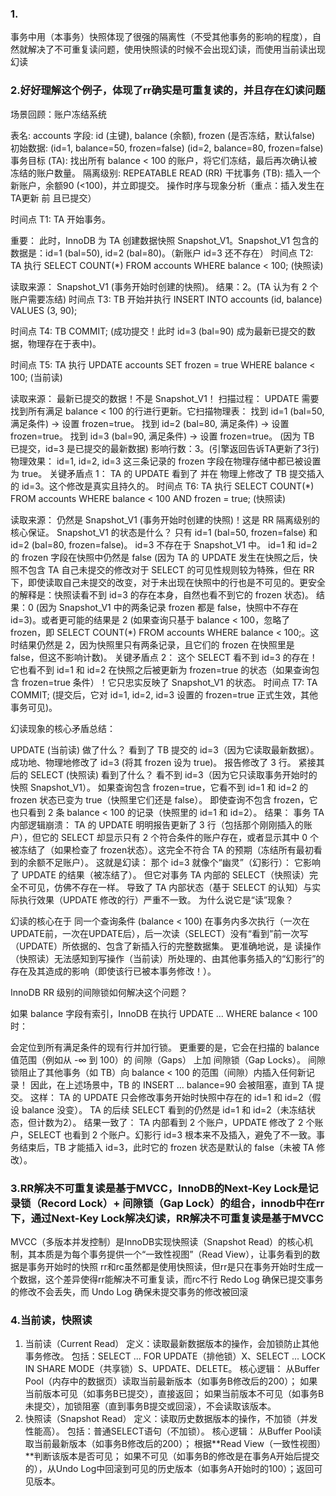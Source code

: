 ### 1.
事务中用（本事务）快照体现了很强的隔离性（不受其他事务的影响的程度），自然就解决了不可重复读问题，使用快照读的时候不会出现幻读，而使用当前读出现幻读

### 2.好好理解这个例子，体现了rr确实是可重复读的，并且存在幻读问题
场景回顾：账户冻结系统

表名: accounts
字段: id (主键), balance (余额), frozen (是否冻结，默认false)
初始数据:
(id=1, balance=50, frozen=false)
(id=2, balance=80, frozen=false)
事务目标 (TA): 找出所有 balance < 100 的账户，将它们冻结，最后再次确认被冻结的账户数量。
隔离级别: REPEATABLE READ (RR)
干扰事务 (TB): 插入一个新账户，余额90 (<100)，并立即提交。
操作时序与现象分析（重点：插入发生在TA更新 前 且已提交）

时间点 T1: TA 开始事务。

重要： 此时，InnoDB 为 TA 创建数据快照 Snapshot_V1。Snapshot_V1 包含的数据是：id=1 (bal=50), id=2 (bal=80)。（新账户 id=3 还不存在）
时间点 T2: TA 执行 SELECT COUNT(*) FROM accounts WHERE balance < 100; (快照读)

读取来源： Snapshot_V1 (事务开始时创建的快照)。
结果：2。(TA 认为有 2 个账户需要冻结)
时间点 T3: TB 开始并执行 INSERT INTO accounts (id, balance) VALUES (3, 90);

时间点 T4: TB COMMIT; (成功提交！此时 id=3 (bal=90) 成为最新已提交的数据，物理存在于表中)。

时间点 T5: TA 执行 UPDATE accounts SET frozen = true WHERE balance < 100; (当前读)

读取来源： 最新已提交的数据！不是 Snapshot_V1！
扫描过程： UPDATE 需要找到所有满足 balance < 100 的行进行更新。它扫描物理表：
找到 id=1 (bal=50, 满足条件) -> 设置 frozen=true。
找到 id=2 (bal=80, 满足条件) -> 设置 frozen=true。
找到 id=3 (bal=90, 满足条件) -> 设置 frozen=true。 (因为 TB 已提交，id=3 是已提交的最新数据)
影响行数：3。(引擎返回告诉TA更新了3行)
物理效果： id=1, id=2, id=3 这三条记录的 frozen 字段在物理存储中都已被设置为 true。
关键矛盾点 1： TA 的 UPDATE 看到了 并在 物理上修改了 TB 提交插入的 id=3。这个修改是真实且持久的。
时间点 T6: TA 执行 SELECT COUNT(*) FROM accounts WHERE balance < 100 AND frozen = true; (快照读)

读取来源： 仍然是 Snapshot_V1 (事务开始时创建的快照)！这是 RR 隔离级别的核心保证。
Snapshot_V1 的状态是什么？
只有 id=1 (bal=50, frozen=false) 和 id=2 (bal=80, frozen=false)。
id=3 不存在于 Snapshot_V1 中。
id=1 和 id=2 的 frozen 字段在快照中仍然是 false (因为 TA 的 UPDATE 发生在快照之后，快照不包含 TA 自己未提交的修改对于 SELECT 的可见性规则较为特殊，但在 RR 下，即使读取自己未提交的改变，对于未出现在快照中的行也是不可见的。更安全的解释是：快照读看不到 id=3 的存在本身，自然也看不到它的 frozen 状态)。
结果：0 (因为 Snapshot_V1 中的两条记录 frozen 都是 false，快照中不存在 id=3)。或者更可能的结果是 2 (如果查询只基于 balance < 100，忽略了 frozen，即 SELECT COUNT(*) FROM accounts WHERE balance < 100;。这时结果仍然是 2，因为快照里只有两条记录，且它们的 frozen 在快照里是 false，但这不影响计数)。
关键矛盾点 2： 这个 SELECT 看不到 id=3 的存在！它也看不到 id=1 和 id=2 在快照之后被更新为 frozen=true 的状态（如果查询包含 frozen=true 条件）！它只忠实反映了 Snapshot_V1 的状态。
时间点 T7: TA COMMIT; (提交后，它对 id=1, id=2, id=3 设置的 frozen=true 正式生效，其他事务可见)。

幻读现象的核心矛盾总结：

UPDATE (当前读) 做了什么？
看到了 TB 提交的 id=3（因为它读取最新数据）。
成功地、物理地修改了 id=3 (将其 frozen 设为 true)。
报告修改了 3 行。
紧接其后的 SELECT (快照读) 看到了什么？
看不到 id=3（因为它只读取事务开始时的快照 Snapshot_V1）。
如果查询包含 frozen=true，它看不到 id=1 和 id=2 的 frozen 状态已变为 true（快照里它们还是 false）。
即使查询不包含 frozen，它也只看到 2 条 balance < 100 的记录（快照里的 id=1 和 id=2）。
结果：
事务 TA 内部逻辑崩溃： TA 的 UPDATE 明明报告更新了 3 行（包括那个刚刚插入的账户），但它的 SELECT 却显示只有 2 个符合条件的账户存在，或者显示其中 0 个被冻结了（如果检查了 frozen状态）。这完全不符合 TA 的预期（冻结所有最初看到的余额不足账户）。
这就是幻读： 那个 id=3 就像个“幽灵”（幻影行）：
它影响了 UPDATE 的结果（被冻结了）。
但它对事务 TA 内部的 SELECT（快照读）完全不可见，仿佛不存在一样。
导致了 TA 内部状态（基于 SELECT 的认知）与实际执行效果（UPDATE 修改的行）严重不一致。
为什么说它是“读”现象？

幻读的核心在于 同一个查询条件 (balance < 100) 在事务内多次执行（一次在UPDATE前，一次在UPDATE后），后一次读（SELECT）没有“看到”前一次写（UPDATE）所依据的、包含了新插入行的完整数据集。 更准确地说，是 读操作（快照读）无法感知到写操作（当前读）所处理的、由其他事务插入的“幻影行”的存在及其造成的影响（即使该行已被本事务修改！）。

InnoDB RR 级别的间隙锁如何解决这个问题？

如果 balance 字段有索引，InnoDB 在执行 UPDATE ... WHERE balance < 100 时：

会定位到所有满足条件的现有行并加行锁。
更重要的是，它会在扫描的 balance 值范围（例如从 -∞ 到 100）的 间隙（Gaps） 上加 间隙锁（Gap Locks）。
间隙锁阻止了其他事务（如 TB）向 balance < 100 的范围（间隙）内插入任何新记录！
因此，在上述场景中，TB 的 INSERT ... balance=90 会被阻塞，直到 TA 提交。
这样：
TA 的 UPDATE 只会修改事务开始时快照中存在的 id=1 和 id=2（假设 balance 没变）。
TA 的后续 SELECT 看到的仍然是 id=1 和 id=2（未冻结状态，但计数为2）。
结果一致了： TA 内部看到 2 个账户，UPDATE 修改了 2 个账户，SELECT 也看到 2 个账户。幻影行 id=3 根本来不及插入，避免了不一致。事务结束后，TB 才能插入 id=3，此时它的 frozen 状态是默认的 false（未被 TA 修改）。

### 3.RR解决不可重复读是基于MVCC，InnoDB的Next-Key Lock是记录锁（Record Lock）+ 间隙锁（Gap Lock）的组合，innodb中在rr下，通过Next-Key Lock解决幻读，RR解决不可重复读是基于MVCC
MVCC（多版本并发控制）是InnoDB实现快照读（Snapshot Read）的核心机制，其本质是为每个事务提供一个“一致性视图”（Read View），让事务看到的数据是事务开始时的快照
rr和rc虽然都是使用快照读，但rr是只在事务开始时生成一个数据，这个差异使得rr能解决不可重复读，而rc不行
Redo Log 确保已提交事务的修改不会丢失，而 Undo Log 确保未提交事务的修改被回滚

### 4.当前读，快照读
1. 当前读（Current Read）
定义：读取最新数据版本的操作，会加锁防止其他事务修改。
包括：SELECT ... FOR UPDATE（排他锁）X、SELECT ... LOCK IN SHARE MODE（共享锁）S、UPDATE、DELETE。
核心逻辑：
从Buffer Pool（内存中的数据页）读取当前最新版本（如事务B修改后的200）；
如果当前版本可见（如事务B已提交），直接返回；
如果当前版本不可见（如事务B未提交），加锁阻塞（直到事务B提交或回滚），不会读取该版本。
2. 快照读（Snapshot Read）
定义：读取历史数据版本的操作，不加锁（并发性能高）。
包括：普通SELECT语句（不加锁）。
核心逻辑：
从Buffer Pool读取当前最新版本（如事务B修改后的200）；
根据**Read View（一致性视图）**判断该版本是否可见；
如果不可见（如事务B的修改是在事务A开始后提交的），从Undo Log中回滚到可见的历史版本（如事务A开始时的100）；返回可见版本。
